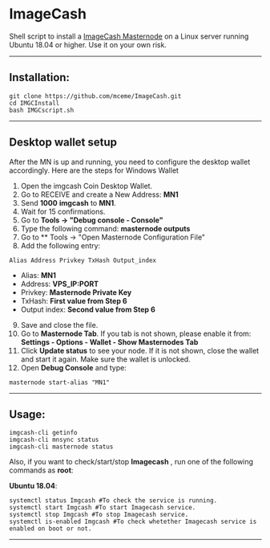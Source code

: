 # ImageCash
Shell script to install a [ImageCash Masternode](https://www.imgcash.imagehosty.com/) on a Linux server running Ubuntu 18.04 or higher. Use it on your own risk.

***
## Installation:
```
git clone https://github.com/mceme/ImageCash.git
cd IMGCInstall
bash IMGCscript.sh
```
***

## Desktop wallet setup

After the MN is up and running, you need to configure the desktop wallet accordingly. Here are the steps for Windows Wallet
1. Open the imgcash Coin Desktop Wallet.
2. Go to RECEIVE and create a New Address: **MN1**
3. Send **1000** **imgcash** to **MN1**.
4. Wait for 15 confirmations.
5. Go to **Tools -> "Debug console - Console"**
6. Type the following command: **masternode outputs**
7. Go to  ** Tools -> "Open Masternode Configuration File"
8. Add the following entry:
```
Alias Address Privkey TxHash Output_index
```
* Alias: **MN1**
* Address: **VPS_IP:PORT**
* Privkey: **Masternode Private Key**
* TxHash: **First value from Step 6**
* Output index:  **Second value from Step 6**
9. Save and close the file.
10. Go to **Masternode Tab**. If you tab is not shown, please enable it from: **Settings - Options - Wallet - Show Masternodes Tab**
11. Click **Update status** to see your node. If it is not shown, close the wallet and start it again. Make sure the wallet is unlocked.
12. Open **Debug Console** and type:
```
masternode start-alias "MN1"
```
***

## Usage:
```
imgcash-cli getinfo
imgcash-cli mnsync status
imgcash-cli masternode status
```
Also, if you want to check/start/stop **Imagecash** , run one of the following commands as **root**:

**Ubuntu 18.04**:
```
systemctl status Imgcash #To check the service is running.
systemctl start Imgcash #To start Imagecash service.
systemctl stop Imgcash #To stop Imagecash service.
systemctl is-enabled Imgcash #To check whetether Imagecash service is enabled on boot or not.
```
***
